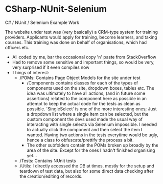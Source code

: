 # CSharp-NUnit-Selenium
C# / NUnit / Selenium Example Work

The website under test was (very basically) a CRM-type system for training providers. Applicants would apply for training,
become learners, and taking courses. This training was done on behalf of organisations, which had officers etc. 

- All coded by me, bar the occasional copy 'n' paste from StackOverflow
- Had to remove some sensitive and important things, so would be very, very surprised if it even compiles now
- Things of interest:
    - /POMs: Contains Page Object Models for the site under test
        - /Components contains classes for each of the types of components used on the site, dropdown boxes, tables etc. 
            The idea was ultimately to have all actions, (and in future some assertions) related to the component here as possible in an attempt to keep the actual code for the tests as clean as possible. 'SingleSelect' is one of the more interesting ones; Just a dropdown list where a single item can be selected, but the custom component the devs used made the usual way of interacting with single selects via Selenium impossible. I needed to actually click the component and then select the item I wanted. Having two actions in the tests everytime would be ugly, hence a class to obfuscate/prettify the process a bit.
        - The other subfolders contain the POMs broken up broadly by the area of the site. Except for the ones I hadn't 
            finished organising yet... 
    - /Tests: Contains NUnit tests
    - /Utils: I directly accessed the DB at times, mostly for the setup and teardown of test data, but also for some
        direct data checking after the creation/editing of records.
